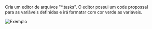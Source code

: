 Cria um editor de arquivos "*.tasks".
O editor possui um code propossal para as variáveis definidas e irá formatar com cor verde as variáveis.

![Exemplo](example.png)